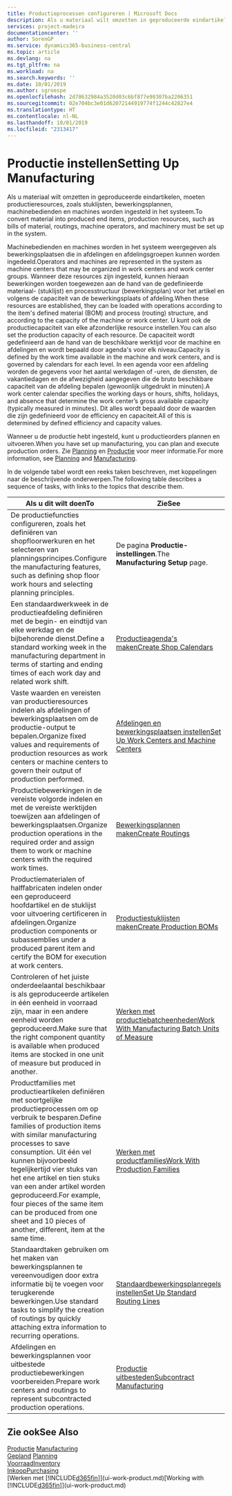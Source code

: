 ```yaml
---
title: Productieprocessen configureren | Microsoft Docs
description: Als u materiaal wilt omzetten in geproduceerde eindartikelen, moeten productieresources, zoals stuklijsten, bewerkingsplannen, machinebedienden en machines worden ingesteld in het systeem.
services: project-madeira
documentationcenter: ''
author: SorenGP
ms.service: dynamics365-business-central
ms.topic: article
ms.devlang: na
ms.tgt_pltfrm: na
ms.workload: na
ms.search.keywords: ''
ms.date: 10/01/2019
ms.author: sgroespe
ms.openlocfilehash: 2d78632984a3520d03c6bf877e98307ba2206351
ms.sourcegitcommit: 02e704bc3e01d62072144919774f1244c42827e4
ms.translationtype: HT
ms.contentlocale: nl-NL
ms.lasthandoff: 10/01/2019
ms.locfileid: "2313417"
---
```

# <a name="setting-up-manufacturing"></a><span data-ttu-id="24756-103">Productie instellen</span><span class="sxs-lookup"><span data-stu-id="24756-103">Setting Up Manufacturing</span></span>
<span data-ttu-id="24756-104">Als u materiaal wilt omzetten in geproduceerde eindartikelen, moeten productieresources, zoals stuklijsten, bewerkingsplannen, machinebedienden en machines worden ingesteld in het systeem.</span><span class="sxs-lookup"><span data-stu-id="24756-104">To convert material into produced end items, production resources, such as bills of material, routings, machine operators, and machinery must be set up in the system.</span></span>

<span data-ttu-id="24756-105">Machinebedienden en machines worden in het systeem weergegeven als bewerkingsplaatsen die in afdelingen en afdelingsgroepen kunnen worden ingedeeld.</span><span class="sxs-lookup"><span data-stu-id="24756-105">Operators and machines are represented in the system as machine centers that may be organized in work centers and work center groups.</span></span> <span data-ttu-id="24756-106">Wanneer deze resources zijn ingesteld, kunnen hieraan bewerkingen worden toegewezen aan de hand van de gedefinieerde materiaal- (stuklijst) en processtructuur (bewerkingsplan) voor het artikel en volgens de capaciteit van de bewerkingsplaats of afdeling.</span><span class="sxs-lookup"><span data-stu-id="24756-106">When these resources are established, they can be loaded with operations according to the item's defined material (BOM) and process (routing) structure, and according to the capacity of the machine or work center.</span></span> <span data-ttu-id="24756-107">U kunt ook de productiecapaciteit van elke afzonderlijke resource instellen.</span><span class="sxs-lookup"><span data-stu-id="24756-107">You can also set the production capacity of each resource.</span></span> <span data-ttu-id="24756-108">De capaciteit wordt gedefinieerd aan de hand van de beschikbare werktijd voor de machine en afdelingen en wordt bepaald door agenda's voor elk niveau.</span><span class="sxs-lookup"><span data-stu-id="24756-108">Capacity is defined by the work time available in the machine and work centers, and is governed by calendars for each level.</span></span> <span data-ttu-id="24756-109">In een agenda voor een afdeling worden de gegevens voor het aantal werkdagen of -uren, de diensten, de vakantiedagen en de afwezigheid aangegeven die de bruto beschikbare capaciteit van de afdeling bepalen (gewoonlijk uitgedrukt in minuten).</span><span class="sxs-lookup"><span data-stu-id="24756-109">A work center calendar specifies the working days or hours, shifts, holidays, and absence that determine the work center’s gross available capacity (typically measured in minutes).</span></span> <span data-ttu-id="24756-110">Dit alles wordt bepaald door de waarden die zijn gedefinieerd voor de efficiency en capaciteit.</span><span class="sxs-lookup"><span data-stu-id="24756-110">All of this is determined by defined efficiency and capacity values.</span></span>  

<span data-ttu-id="24756-111">Wanneer u de productie hebt ingesteld, kunt u productieorders plannen en uitvoeren.</span><span class="sxs-lookup"><span data-stu-id="24756-111">When you have set up manufacturing, you can plan and execute production orders.</span></span> <span data-ttu-id="24756-112">Zie [Planning](production-planning.md) en [Productie](production-manage-manufacturing.md) voor meer informatie.</span><span class="sxs-lookup"><span data-stu-id="24756-112">For more information, see [Planning](production-planning.md) and [Manufacturing](production-manage-manufacturing.md).</span></span>  

 <span data-ttu-id="24756-113">In de volgende tabel wordt een reeks taken beschreven, met koppelingen naar de beschrijvende onderwerpen.</span><span class="sxs-lookup"><span data-stu-id="24756-113">The following table describes a sequence of tasks, with links to the topics that describe them.</span></span>   

|<span data-ttu-id="24756-114">**Als u dit wilt doen**</span><span class="sxs-lookup"><span data-stu-id="24756-114">**To**</span></span>|<span data-ttu-id="24756-115">**Zie**</span><span class="sxs-lookup"><span data-stu-id="24756-115">**See**</span></span>|  
|------------|-------------|  
|<span data-ttu-id="24756-116">De productiefuncties configureren, zoals het definiëren van shopfloorwerkuren en het selecteren van planningsprincipes.</span><span class="sxs-lookup"><span data-stu-id="24756-116">Configure the manufacturing features, such as defining shop floor work hours and selecting planning principles.</span></span>|<span data-ttu-id="24756-117">De pagina **Productie-instellingen**.</span><span class="sxs-lookup"><span data-stu-id="24756-117">The **Manufacturing Setup** page.</span></span>|  
|<span data-ttu-id="24756-118">Een standaardwerkweek in de productieafdeling definiëren met de begin- en eindtijd van elke werkdag en de bijbehorende dienst.</span><span class="sxs-lookup"><span data-stu-id="24756-118">Define a standard working week in the manufacturing department in terms of starting and ending times of each work day and related work shift.</span></span>|[<span data-ttu-id="24756-119">Productieagenda's maken</span><span class="sxs-lookup"><span data-stu-id="24756-119">Create Shop Calendars</span></span>](production-how-to-create-work-center-calendars.md)|  
|<span data-ttu-id="24756-120">Vaste waarden en vereisten van productieresources indelen als afdelingen of bewerkingsplaatsen om de productie-output te bepalen.</span><span class="sxs-lookup"><span data-stu-id="24756-120">Organize fixed values and requirements of production resources as work centers or machine centers to govern their output of production performed.</span></span>|[<span data-ttu-id="24756-121">Afdelingen en bewerkingsplaatsen instellen</span><span class="sxs-lookup"><span data-stu-id="24756-121">Set Up Work Centers and Machine Centers</span></span>](production-how-to-set-up-work-and-machine-centers.md)|
|<span data-ttu-id="24756-122">Productiebewerkingen in de vereiste volgorde indelen en met de vereiste werktijden toewijzen aan afdelingen of bewerkingsplaatsen.</span><span class="sxs-lookup"><span data-stu-id="24756-122">Organize production operations in the required order and assign them to work or machine centers with the required work times.</span></span>|[<span data-ttu-id="24756-123">Bewerkingsplannen maken</span><span class="sxs-lookup"><span data-stu-id="24756-123">Create Routings</span></span>](production-how-to-create-routings.md)|
|<span data-ttu-id="24756-124">Productiematerialen of halffabricaten indelen onder een geproduceerd hoofdartikel en de stuklijst voor uitvoering certificeren in afdelingen.</span><span class="sxs-lookup"><span data-stu-id="24756-124">Organize production components or subassemblies under a produced parent item and certify the BOM for execution at work centers.</span></span>|[<span data-ttu-id="24756-125">Productiestuklijsten maken</span><span class="sxs-lookup"><span data-stu-id="24756-125">Create Production BOMs</span></span>](production-how-to-create-production-boms.md)|
|<span data-ttu-id="24756-126">Controleren of het juiste onderdeelaantal beschikbaar is als geproduceerde artikelen in één eenheid in voorraad zijn, maar in een andere eenheid worden geproduceerd.</span><span class="sxs-lookup"><span data-stu-id="24756-126">Make sure that the right component quantity is available when produced items are stocked in one unit of measure but produced in another.</span></span>|[<span data-ttu-id="24756-127">Werken met productiebatcheenheden</span><span class="sxs-lookup"><span data-stu-id="24756-127">Work With Manufacturing Batch Units of Measure</span></span>](production-how-to-use-the-manufacturing-batch-unit-of-measure.md)|  
|<span data-ttu-id="24756-128">Productfamilies met productieartikelen definiëren met soortgelijke productieprocessen om op verbruik te besparen.</span><span class="sxs-lookup"><span data-stu-id="24756-128">Define families of production items with similar manufacturing processes to save consumption.</span></span> <span data-ttu-id="24756-129">Uit één vel kunnen bijvoorbeeld tegelijkertijd vier stuks van het ene artikel en tien stuks van een ander artikel worden geproduceerd.</span><span class="sxs-lookup"><span data-stu-id="24756-129">For example, four pieces of the same item can be produced from one sheet and 10 pieces of another, different, item at the same time.</span></span>|[<span data-ttu-id="24756-130">Werken met productfamilies</span><span class="sxs-lookup"><span data-stu-id="24756-130">Work With Production Families</span></span>](production-how-work-family.md)|
|<span data-ttu-id="24756-131">Standaardtaken gebruiken om het maken van bewerkingsplannen te vereenvoudigen door extra informatie bij te voegen voor terugkerende bewerkingen.</span><span class="sxs-lookup"><span data-stu-id="24756-131">Use standard tasks to simplify the creation of routings by quickly attaching extra information to recurring operations.</span></span>|[<span data-ttu-id="24756-132">Standaardbewerkingsplanregels instellen</span><span class="sxs-lookup"><span data-stu-id="24756-132">Set Up Standard Routing Lines</span></span>](production-how-set-up-standard-routing-lines.md)|  
|<span data-ttu-id="24756-133">Afdelingen en bewerkingsplannen voor uitbestede productiebewerkingen voorbereiden.</span><span class="sxs-lookup"><span data-stu-id="24756-133">Prepare work centers and routings to represent subcontracted production operations.</span></span>|[<span data-ttu-id="24756-134">Productie uitbesteden</span><span class="sxs-lookup"><span data-stu-id="24756-134">Subcontract Manufacturing</span></span>](production-how-to-subcontract-manufacturing.md)|  

## <a name="see-also"></a><span data-ttu-id="24756-135">Zie ook</span><span class="sxs-lookup"><span data-stu-id="24756-135">See Also</span></span>
<span data-ttu-id="24756-136">[Productie](production-manage-manufacturing.md)  </span><span class="sxs-lookup"><span data-stu-id="24756-136">[Manufacturing](production-manage-manufacturing.md)  </span></span>  
<span data-ttu-id="24756-137">[Gepland](production-planning.md) </span><span class="sxs-lookup"><span data-stu-id="24756-137">[Planning](production-planning.md) </span></span>  
[<span data-ttu-id="24756-138">Voorraad</span><span class="sxs-lookup"><span data-stu-id="24756-138">Inventory</span></span>](inventory-manage-inventory.md)  
[<span data-ttu-id="24756-139">Inkoop</span><span class="sxs-lookup"><span data-stu-id="24756-139">Purchasing</span></span>](purchasing-manage-purchasing.md)  
<span data-ttu-id="24756-140">[Werken met [!INCLUDE[d365fin](includes/d365fin_md.md)]](ui-work-product.md)</span><span class="sxs-lookup"><span data-stu-id="24756-140">[Working with [!INCLUDE[d365fin](includes/d365fin_md.md)]](ui-work-product.md)</span></span>
